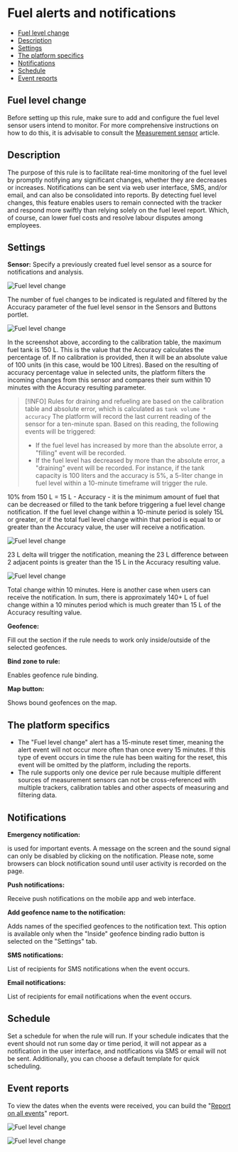 # Fuel alerts and notifications

- [Fuel level change](#fuel-level-change)
- [Description](#description)
- [Settings](#settings)
- [The platform specifics](#the-platform-specifics)
- [Notifications](#notifications)
- [Schedule](#schedule)
- [Event reports](#event-reports)

## Fuel level change

Before setting up this rule, make sure to add and configure the fuel level sensor users intend to monitor. For more comprehensive instructions on how to do this, it is advisable to consult the [Measurement sensor](https://www.navixy.com/docs/user/web-interface-docs/devices-doc/sensors-and-buttons/measurement-sensor/) article.

## Description

The purpose of this rule is to facilitate real-time monitoring of the fuel level by promptly notifying any significant changes, whether they are decreases or increases. Notifications can be sent via web user interface, SMS, and/or email, and can also be consolidated into reports. By detecting fuel level changes, this feature enables users to remain connected with the tracker and respond more swiftly than relying solely on the fuel level report. Which, of course, can lower fuel costs and resolve labour disputes among employees.

## Settings

**Sensor:** Specify a previously created fuel level sensor as a source for notifications and analysis.

![Fuel level change](https://www.navixy.com/wp-content/uploads/2023/07/image-20230711-085949.png)

The number of fuel changes to be indicated is regulated and filtered by the Accuracy parameter of the fuel level sensor in the Sensors and Buttons portlet.

![Fuel level change](https://www.navixy.com/wp-content/uploads/2023/07/image-20230711-085906.png)

In the screenshot above, according to the calibration table, the maximum fuel tank is 150 L. This is the value that the Accuracy calculates the percentage of. If no calibration is provided, then it will be an absolute value of 100 units (in this case, would be 100 Litres). Based on the resulting of accuracy percentage value in selected units, the platform filters the incoming changes from this sensor and compares their sum within 10 minutes with the Accuracy resulting parameter.

> [!INFO]
> Rules for draining and refueling are based on the calibration table and absolute error, which is calculated as
> `tank volume * accuracy`
> The platform will record the last current reading of the sensor for a ten-minute span. Based on this reading, the following events will be triggered:
> - If the fuel level has increased by more than the absolute error, a "filling" event will be recorded.
> - If the fuel level has decreased by more than the absolute error, a "draining" event will be recorded.
> For instance, if the tank capacity is 100 liters and the accuracy is 5%, a 5-liter change in fuel level within a 10-minute timeframe will trigger the rule.

10% from 150 L = 15 L - Accuracy - it is the minimum amount of fuel that can be decreased or filled to the tank before triggering a fuel level change notification. If the fuel level change within a 10-minute period is solely 15L or greater, or if the total fuel level change within that period is equal to or greater than the Accuracy value, the user will receive a notification.

![Fuel level change](https://www.navixy.com/wp-content/uploads/2023/07/image-20230711-090058.png)

23 L delta will trigger the notification, meaning the 23 L difference between 2 adjacent points is greater than the 15 L in the Accuracy resulting value.

![Fuel level change](https://www.navixy.com/wp-content/uploads/2023/07/image-20230711-090110.png)

Total change within 10 minutes. Here is another case when users can receive the notification. In sum, there is approximately 140+ L of fuel change within a 10 minutes period which is much greater than 15 L of the Accuracy resulting value.

**Geofence:**

Fill out the section if the rule needs to work only inside/outside of the selected geofences.

**Bind zone to rule:**

Enables geofence rule binding.

**Map button:**

Shows bound geofences on the map.

## The platform specifics

- The "Fuel level change" alert has a 15-minute reset timer, meaning the alert event will not occur more often than once every 15 minutes. If this type of event occurs in time the rule has been waiting for the reset, this event will be omitted by the platform, including the reports.
- The rule supports only one device per rule because multiple different sources of measurement sensors can not be cross-referenced with multiple trackers, calibration tables and other aspects of measuring and filtering data.

## Notifications

**Emergency notification:**

is used for important events. A message on the screen and the sound signal can only be disabled by clicking on the notification. Please note, some browsers can block notification sound until user activity is recorded on the page.

**Push notifications:**

Receive push notifications on the mobile app and web interface.

**Add geofence name to the notification:**

Adds names of the specified geofences to the notification text. This option is available only when the "Inside" geofence binding radio button is selected on the "Settings" tab.

**SMS notifications:**

List of recipients for SMS notifications when the event occurs.

**Email notifications:**

List of recipients for email notifications when the event occurs.

## Schedule

Set a schedule for when the rule will run. If your schedule indicates that the event should not run some day or time period, it will not appear as a notification in the user interface, and notifications via SMS or email will not be sent. Additionally, you can choose a default template for quick scheduling.

## Event reports

To view the dates when the events were received, you can build the "[Report on all events](https://www.navixy.com/docs/user/web-interface-docs/reports-docs/report-in-details/report-on-all-events/)" report.

![Fuel level change](https://www.navixy.com/wp-content/uploads/2023/07/image-20230711-090501.png)

![Fuel level change](https://www.navixy.com/wp-content/uploads/2023/07/image-20230711-090518.png)